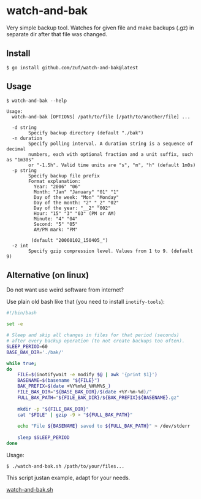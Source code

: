 # watch-and-bak

Very simple backup tool.
Watches for given file and make backups (.gz) in separate dir after that file was changed.

## Install

```
$ go install github.com/zuf/watch-and-bak@latest
```


## Usage

```
$ watch-and-bak --help

Usage:
  watch-and-bak [OPTIONS] /path/to/file [/path/to/another/file] ...

  -d string
    	Specify backup directory (default "./bak")
  -n duration
    	Specify polling interval. A duration string is a sequence of decimal
    	numbers, each with optional fraction and a unit suffix, such as "1m30s"
    	or "-1.5h". Valid time units are "s", "m", "h" (default 1m0s)
  -p string
    	Specify backup file prefix
    	Format explanation:	
    	  Year: "2006" "06"
    	  Month: "Jan" "January" "01" "1"
    	  Day of the week: "Mon" "Monday"
    	  Day of the month: "2" "_2" "02"
    	  Day of the year: "__2" "002"
    	  Hour: "15" "3" "03" (PM or AM)
    	  Minute: "4" "04"
    	  Second: "5" "05"
    	  AM/PM mark: "PM"
    	
    	 (default "20060102_150405_")
  -z int
    	Specify gzip compression level. Values from 1 to 9. (default 9)

```


## Alternative (on linux)

Do not want use weird software from internet?

Use plain old bash like that (you need to install `inotify-tools`):


```bash
#!/bin/bash

set -e

# Sleep and skip all changes in files for that period (seconds)
# after every backup operation (to not create backups too often).
SLEEP_PERIOD=60
BASE_BAK_DIR='./bak/'

while true;
do
	FILE=$(inotifywait -e modify $@ | awk '{print $1}')	
	BASENAME=$(basename "${FILE}")
	BAK_PREFIX=$(date +%Y%m%d_%H%M%S_)
	FILE_BAK_DIR="${BASE_BAK_DIR}/$(date +%Y-%m-%d)/"	
	FULL_BAK_PATH="${FILE_BAK_DIR}/${BAK_PREFIX}${BASENAME}.gz"
	
	mkdir -p "${FILE_BAK_DIR}"
	cat "$FILE" | gzip -9 > "${FULL_BAK_PATH}"
	
	echo "File ${BASENAME} saved to ${FULL_BAK_PATH}" > /dev/stderr
	
	sleep $SLEEP_PERIOD
done
```

Usage:


```
$ ./watch-and-bak.sh /path/to/your/files...
```

This script justan example, adapt for your needs.

[watch-and-bak.sh](watch-and-bak.sh)
